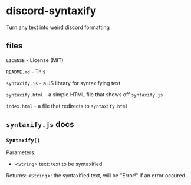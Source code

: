 # discord-syntaxify
Turn any text into weird discord formatting

## files

`LICENSE` - License (MIT)

`README.md` - This

`syntaxify.js` - a JS library for syntaxifying text

`syntaxify.html` - a simple HTML file that shows off `syntaxify.js`

`index.html` - a file that redirects to `syntaxify.html`

## `syntaxify.js` docs

### `Syntaxify()`

Parameters:

- <`String`> text: text to be syntaxified

Returns: <`String`>: the syntaxified text, will be "Error!" if an error occured

